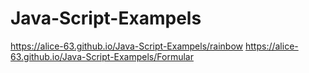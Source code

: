 # Java-Script-Exampels
https://alice-63.github.io/Java-Script-Exampels/rainbow
https://alice-63.github.io/Java-Script-Exampels/Formular
